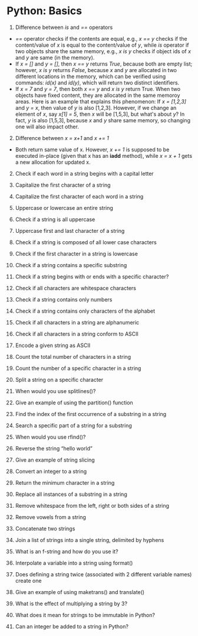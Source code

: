 # Python: Basics
1. Difference between *is* and *==* operators
  * *==* operator checks if the contents are equal, e.g., *x == y* checks if the content/value of *x* is equal to the content/value of *y*, while *is* operator if two objects share the same memory, e.g., *x is y* checks if object ids of *x* and *y* are same (in the memory).
  * If *x = []* and *y = []*, then *x == y* returns *True*, because both are empty list; however, *x is y* returns *False*, because *x* and *y* are allocated in two different locations in the memory, which can be verified using commands: *id(x)* and *id(y)*, which will return two distinct identifiers.
  * If *x = 7* and *y = 7*, then both *x == y* and *x is y* return True. When two objects have fixed content, they are allocated in the same memoroy areas. Here is an example that explains this phenomenon: If *x = [1,2,3]* and *y = x*, then value of *y* is also [1,2,3]. However, if we change an element of *x*, say *x[1] = 5*, then *x* will be [1,5,3], but what's about *y*? In fact, *y* is also [1,5,3], because *x* and *y* share same memory, so changing one will also impact other.

2. Difference between *x = x+1* and *x += 1*
  * Both return same value of x. However, *x += 1* is supposed to be executed in-place (given that x has an __iadd__ method), while *x = x + 1* gets a new allocation for updated x. 





2. Check if each word in a string begins with a capital letter

3. Capitalize the first character of a string

4. Capitalize the first character of each word in a string


5. Uppercase or lowercase an entire string

6. Check if a string is all uppercase

7. Uppercase first and last character of a string

8. Check if a string is composed of all lower case characters

9. Check if the first character in a string is lowercase


10. Check if a string contains a specific substring

11. Check if a string begins with or ends with a specific character?

12. Check if all characters are whitespace characters

13. Check if a string contains only numbers

14. Check if a string contains only characters of the alphabet

15. Check if all characters in a string are alphanumeric


16. Check if all characters in a string conform to ASCII

17. Encode a given string as ASCII



18. Count the total number of characters in a string

19. Count the number of a specific character in a string


20. Split a string on a specific character

21. When would you use splitlines()?

22. Give an example of using the partition() function


23. Find the index of the first occurrence of a substring in a string

24. Search a specific part of a string for a substring

25. When would you use rfind()?


26. Reverse the string “hello world”

27. Give an example of string slicing

28. Convert an integer to a string

29. Return the minimum character in a string

30. Replace all instances of a substring in a string

31. Remove whitespace from the left, right or both sides of a string

32. Remove vowels from a string

33. Concatenate two strings

34. Join a list of strings into a single string, delimited by hyphens


35. What is an f-string and how do you use it?

36. Interpolate a variable into a string using format()

37. Does defining a string twice (associated with 2 different variable names) create one 

38. Give an example of using maketrans() and translate()

39. What is the effect of multiplying a string by 3?

40. What does it mean for strings to be immutable in Python?

41. Can an integer be added to a string in Python?

